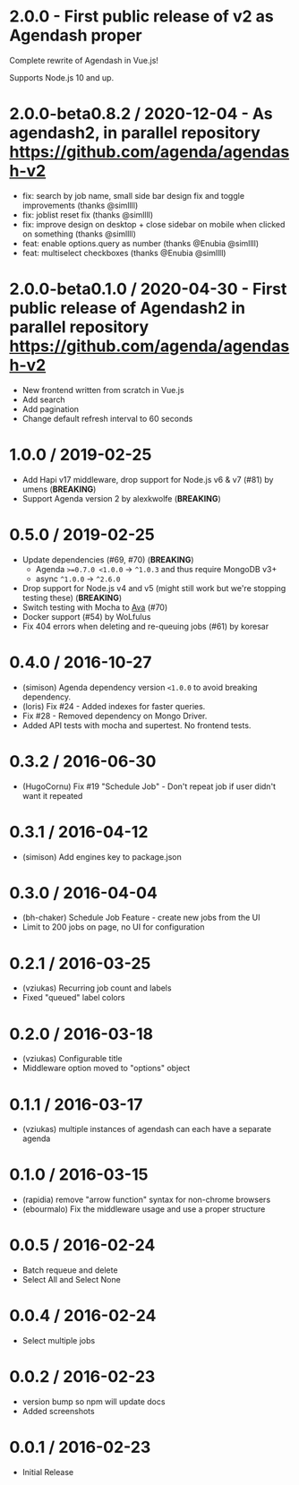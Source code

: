 2.0.0 - First public release of v2 as Agendash proper
====

Complete rewrite of Agendash in Vue.js!

Supports Node.js 10 and up.

2.0.0-beta0.8.2 / 2020-12-04 - As agendash2, in parallel repository https://github.com/agenda/agendash-v2
====
 * fix: search by job name, small side bar design fix and toggle improvements (thanks @simllll)
 * fix: joblist reset fix (thanks @simllll)
 * fix: improve design on desktop + close sidebar on mobile when clicked on something (thanks @simllll)
 * feat: enable options.query as number (thanks @Enubia @simllll)
 * feat: multiselect checkboxes (thanks @Enubia @simllll)

2.0.0-beta0.1.0 / 2020-04-30 - First public release of Agendash2 in parallel repository https://github.com/agenda/agendash-v2
====
 * New frontend written from scratch in Vue.js
 * Add search
 * Add pagination
 * Change default refresh interval to 60 seconds

1.0.0 / 2019-02-25
====
* Add Hapi v17 middleware, drop support for Node.js v6 & v7 (#81) by umens (**BREAKING**)
* Support Agenda version 2 by alexkwolfe (**BREAKING**)

0.5.0 / 2019-02-25
====

* Update dependencies (#69, #70) (**BREAKING**)
  * Agenda `>=0.7.0 <1.0.0` → `^1.0.3` and thus require MongoDB v3+
  * async `^1.0.0` → `^2.6.0`
* Drop support for Node.js v4 and v5 (might still work but we're stopping testing these) (**BREAKING**)
* Switch testing with Mocha to [Ava](https://www.npmjs.com/package/ava) (#70)
* Docker support (#54) by WoLfulus
* Fix 404 errors when deleting and re-queuing jobs (#61) by koresar

0.4.0 / 2016-10-27
==================

  * (simison) Agenda dependency version `<1.0.0` to avoid breaking dependency.
  * (loris) Fix #24 - Added indexes for faster queries.
  * Fix #28 - Removed dependency on Mongo Driver.
  * Added API tests with mocha and supertest. No frontend tests.

0.3.2 / 2016-06-30
==================

  * (HugoCornu) Fix #19 "Schedule Job" - Don't repeat job if user didn't want it repeated

0.3.1 / 2016-04-12
==================

  * (simison) Add engines key to package.json

0.3.0 / 2016-04-04
==================

  * (bh-chaker) Schedule Job Feature - create new jobs from the UI
  * Limit to 200 jobs on page, no UI for configuration

0.2.1 / 2016-03-25
==================

  * (vziukas) Recurring job count and labels
  * Fixed "queued" label colors

0.2.0 / 2016-03-18
==================

  * (vziukas) Configurable title
  * Middleware option moved to "options" object

0.1.1 / 2016-03-17
==================

  * (vziukas) multiple instances of agendash can each have a separate agenda

0.1.0 / 2016-03-15
==================

  * (rapidia) remove "arrow function" syntax for non-chrome browsers
  * (ebourmalo) Fix the middleware usage and use a proper structure

0.0.5 / 2016-02-24
==================

  * Batch requeue and delete
  * Select All and Select None

0.0.4 / 2016-02-24
==================

  * Select multiple jobs

0.0.2 / 2016-02-23
==================

  * version bump so npm will update docs
  * Added screenshots

0.0.1 / 2016-02-23
==================

  * Initial Release
